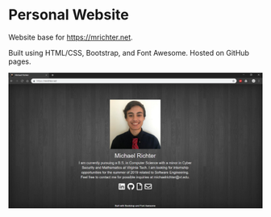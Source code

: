# Personal Website
Website base for https://mrichter.net.

Built using HTML/CSS, Bootstrap, and Font Awesome. Hosted on GitHub pages.

![website preview](images/website.png)
